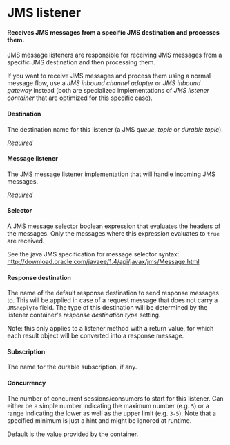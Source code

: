 # JMS listener
#### Receives JMS messages from a specific JMS destination and processes them.
JMS message listeners are responsible for receiving JMS messages from a specific JMS destination and then processing them.

If you want to receive JMS messages and process them using a normal message flow, use a <i>JMS inbound channel adapter</i> or <i>JMS inbound gateway</i> instead (both are specialized implementations of <i>JMS listener container</i> that are optimized for this specific case).

#### Destination
The destination name for this listener (a JMS <i>queue</i>, <i>topic</i> or <i>durable topic</i>).

<i>Required</i>

#### Message listener
The JMS message listener implementation that will handle incoming JMS messages.

<i>Required</i>

#### Selector
A JMS message selector boolean expression that evaluates the headers of the messages. Only the messages where this expression evaluates to <code>true</code> are received.

See the java JMS specification for message selector syntax:
<a href="http://download.oracle.com/javaee/1.4/api/javax/jms/Message.html" target="_blank">http://download.oracle.com/javaee/1.4/api/javax/jms/Message.html</a>

#### Response destination
The name of the default response destination to send response messages to. This will be applied in case of a request message that does not carry a <code>JMSReplyTo</code> field. The type of this destination will be determined by the listener container's <i>response destination type</i> setting.

Note: this only applies to a listener method with a return value, for which each result object will be converted into a response message.

#### Subscription
The name for the durable subscription, if any.

#### Concurrency
The number of concurrent sessions/consumers to start for this listener. Can either be a simple number indicating the maximum number (e.g. <code>5</code>) or a range indicating the lower as well as the upper limit (e.g. <code>3-5</code>). Note that a specified minimum is just a hint and might be ignored at runtime.

Default is the value provided by the container.

